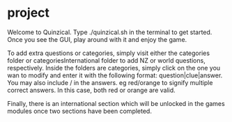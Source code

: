 # project

Welcome to Quinzical. Type ./quinzical.sh in the terminal to get started. Once you see the GUI, play around with it and enjoy the game.

To add extra questions or categories, simply visit either the categories folder or categoriesInternational folder to add NZ or world questions, respectively. Inside the folders are categories, simply click on the one you wan to modify and enter it with the following format: question|clue|answer. You may also include / in the answers. eg red/orange to signify multiple correct answers. In this case, both red or orange are valid.

Finally, there is an international section which will be unlocked in the games modules once two sections have been completed.





